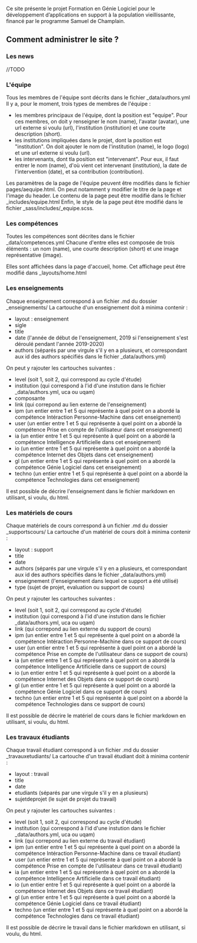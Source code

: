 Ce site présente le projet Formation en Génie Logiciel pour le développement d’applications en support à la population vieillissante, financé par le programme Samuel de Champlain. 



## Comment administrer le site ?

### Les news 

//TODO 


### L'équipe 

Tous les membres de l'équipe sont décrits dans le fichier _data/authors.yml
Il y a, pour le moment, trois types de membres de l'équipe : 
* les membres principaux de l'équipe, dont la position est "equipe". Pour ces membres, on doit y renseigner le nom (name), l'avatar (avatar), une url externe si voulu (url), l'institution (institution) et une courte description (short). 
* les institutions impliquées dans le projet, dont la position est "institution". On doit ajouter le nom de l'institution (name), le logo (logo) et une url externe si voulu (url).
* les intervenants, dont tla position est "intervenant". Pour eux, il faut entrer le nom (name), d'où vient cet intervenant (institution), la date de l'intervention (date), et sa contribution (contribution). 
    
Les paramètres de la page de l'équipe peuvent être modifiés dans le fichier pages/aequipe.html. On peut notamment y modifier le titre de la page et l'image du header. 
Le contenu de la page peut être modifié dans le fichier _includes/equipe.html
Enfin, le style de la page peut être modifié dans le fichier _sass/includes/_equipe.scss. 


### Les compétences 

Toutes les compétences sont décrites dans le fichier _data/competences.yml
Chacune d'entre elles est composée de trois éléments : un nom (name), une courte description (short) et une image représentative (image). 

Elles sont affichées dans la page d'accueil, home. Cet affichage peut être modifié dans _layouts/home.html 


### Les enseignements 

Chaque enseignement correspond à un fichier .md du dossier _enseignements/ 
La cartouche d'un enseignement doit à minima contenir :
* layout : enseignement
* sigle 
* title
* date (l'année de début de l'enseignement, 2019 si l'enseignement s'est déroulé pendant l'année 2019-2020)
* authors (séparés par une virgule s'il y en a plusieurs, et correspondant aux id des authors spécifiés dans le fichier _data/authors.yml)

On peut y rajouter les cartouches suivantes : 
* level (soit 1, soit 2, qui correspond au cycle d'étude)
* institution (qui correspond à l'id d'une instution dans le fichier _data/authors.yml, uca ou uqam)
* composante 
* link (qui correpond au lien externe de l'enseignement)
* ipm (un entier entre 1 et 5 qui représente à quel point on a abordé la compétence Intéraction Personne-Machine dans cet enseignement)
* user (un entier entre 1 et 5 qui représente à quel point on a abordé la compétence Prise en compte de l'utilisateur dans cet enseignement)
* ia (un entier entre 1 et 5 qui représente à quel point on a abordé la compétence Intelligence Artificielle dans cet enseignement)
* io (un entier entre 1 et 5 qui représente à quel point on a abordé la compétence Internet des Objets dans cet enseignement)
* gl (un entier entre 1 et 5 qui représente à quel point on a abordé la compétence Génie Logiciel dans cet enseignement)
* techno (un entier entre 1 et 5 qui représente à quel point on a abordé la compétence Technologies dans cet enseignement)
    
Il est possible de décrire l'enseignement dans le fichier markdown en utilisant, si voulu, du html. 


### Les matériels de cours  

Chaque matériels de cours correspond à un fichier .md du dossier _supportscours/ 
La cartouche d'un matériel de cours doit à minima contenir :
* layout : support
* title
* date 
* authors (séparés par une virgule s'il y en a plusieurs, et correspondant aux id des authors spécifiés dans le fichier _data/authors.yml)
* enseignement (l'enseignement dans lequel ce support a été utilisé)
* type (sujet de projet, evaluation ou support de cours)

On peut y rajouter les cartouches suivantes : 
* level (soit 1, soit 2, qui correspond au cycle d'étude)
* institution (qui correspond à l'id d'une instution dans le fichier _data/authors.yml, uca ou uqam)
* link (qui correpond au lien externe du support de cours)
* ipm (un entier entre 1 et 5 qui représente à quel point on a abordé la compétence Intéraction Personne-Machine dans ce support de cours)
* user (un entier entre 1 et 5 qui représente à quel point on a abordé la compétence Prise en compte de l'utilisateur dans ce support de cours)
* ia (un entier entre 1 et 5 qui représente à quel point on a abordé la compétence Intelligence Artificielle dans ce support de cours)
* io (un entier entre 1 et 5 qui représente à quel point on a abordé la compétence Internet des Objets dans ce support de cours)
* gl (un entier entre 1 et 5 qui représente à quel point on a abordé la compétence Génie Logiciel dans ce support de cours)
* techno (un entier entre 1 et 5 qui représente à quel point on a abordé la compétence Technologies dans ce support de cours)
    
Il est possible de décrire le matériel de cours dans le fichier markdown en utilisant, si voulu, du html. 


### Les travaux étudiants  

Chaque travail étudiant correspond à un fichier .md du dossier _travauxetudiants/ 
La cartouche d'un travail étudiant doit à minima contenir :
* layout : travail
* title
* date 
* etudiants (séparés par une virgule s'il y en a plusieurs)
* sujetdeprojet (le sujet de projet du travail)

On peut y rajouter les cartouches suivantes : 
* level (soit 1, soit 2, qui correspond au cycle d'étude)
* institution (qui correspond à l'id d'une instution dans le fichier _data/authors.yml, uca ou uqam)
* link (qui correpond au lien externe du travail étudiant)
* ipm (un entier entre 1 et 5 qui représente à quel point on a abordé la compétence Intéraction Personne-Machine dans ce travail étudiant)
* user (un entier entre 1 et 5 qui représente à quel point on a abordé la compétence Prise en compte de l'utilisateur dans ce travail étudiant)
* ia (un entier entre 1 et 5 qui représente à quel point on a abordé la compétence Intelligence Artificielle dans ce travail étudiant)
* io (un entier entre 1 et 5 qui représente à quel point on a abordé la compétence Internet des Objets dans ce travail étudiant)
* gl (un entier entre 1 et 5 qui représente à quel point on a abordé la compétence Génie Logiciel dans ce travail étudiant)
* techno (un entier entre 1 et 5 qui représente à quel point on a abordé la compétence Technologies dans ce travail étudiant)
    
Il est possible de décrire le travail dans le fichier markdown en utilisant, si voulu, du html. 








